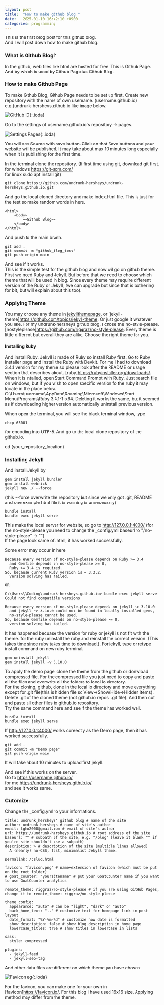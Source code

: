 ```yaml
---
layout: post
title:  "How to make github blog "
date:   2025-01-10 16:42:10 +0900
categories: programming
---
```


This is the first blog post for this github blog.  
And I will post down how to make github blog.  

### What is Github Blog?
In the github, web files like html are hosted for free. This is Github Page. And by which is used by Github Page ius Github Blog. 

### How to make Github Page
To make Github Blog, Github Page needs to be set up first. Create new repository with the name of own username. (username.github.io) e.g.)undrunk-hersheys.github.io like image below.  

![GitHub IO](https://raw.githubusercontent.com/undrunk-hersheys/undrunk-hersheys.github.io/main/_posts/2025-01-10/github_io.png){:.ioda}

Go to the settings of username.github.io's repository -> pages. 

![Settings Pages](https://raw.githubusercontent.com/undrunk-hersheys/undrunk-hersheys.github.io/main/_posts/2025-01-10/settings_pages.png){:.ioda}

You will see Source with save button. Click on that Save buttons and your website will be published. It may take about max 10 minutes long especially when it is publishing for the first time.  

In the terminal clone the repository. (If first time using git, download git first.  
for windows https://git-scm.com/  
for linux sudo apt install git)  

```
git clone https://github.com/undrunk-hersheys/undrunk-hersheys.github.io.git
```

And go the local cloned directory and make index.html file. This is just for the test so make random words in here.  

```
<html>
	<body>
		==Github Blog==
	</body>
</html>
```
And push to the main branh.

```
git add .
git commit -m "github_blog_test"
git push origin main
```

And see if it works.  
This is the simple test for the github blog and now wil go on github theme. First we need Ruby and Jekyll. But before that we need to choose which theme that will be used in blog. Since every theme may require different version of the Ruby or Jekyll, (we can upgrade but since that is bothering for bit, but will explain about this too).  

### Applying Theme
You may choose any theme in [jekyllthemepage](http://jekyllthemes.org/). or [jekyll-theme]https://github.com/topics/jekyll-theme. Or just google it whatever you like. For my undrunk-hersheys github blog, I chose the no-style-please. [nostyleplease]https://github.com/riggraz/no-style-please. Every theme is little different but overall they are alike. Choose the right theme for you.  

#### Installing Ruby
And install Ruby. Jekyll is made of Ruby so install Ruby first. Go to Ruby installer page and install the Ruby with Devkit. For me I had to download 3.4.1 version for my theme so please look after the README or usage section that describes about. [ruby]https://rubyinstaller.org/downloads/. When it is intalled, open Start Command Prompt with Ruby. Just search file on windows, but if you wish to open specific version fo the ruby it may locate in the place below.  C:\Users\username\AppData\Roaming\Microsoft\Windows\Start Menu\Programs\Ruby 3.4.1-1-x64. Deleting it works the same, but it seemed as if downloading higher version automatically uninstall previous version.  

When open the terminal, you will see the black terminal window, type  
```
chcp 65001 
```
for encoding into UTF-8.
And go to the local clone repository of the github.io.

cd (your_repository_location)

### Installing Jekyll
And install Jekyll by 
```
gem install jekyll bundler
gem install webrick
jekyll new ./ --force
```
(this --force overwrite the repository
but since we only got .git, README and one example html file it is warning is unnecessary)  
```
bundle install
bundle exec jekyll serve
```
This make the local server for website, so go to http://127.0.0.1:4000/ (for the no-style-please you need to change the _config.yml baseurl to "/no-style-please" -> "")  
If the page look same of .html, it has worked successfully.

Some error may occur in here  
```
Because every version of no-style-please depends on Ruby >= 3.4
  and Gemfile depends on no-style-please >= 0,
  Ruby >= 3.4 is required.
So, because current Ruby version is = 3.3.2,
  version solving has failed.

OR 

C:\Users\\Coding\undrunk-hersheys.github.io> bundle exec jekyll serve
Could not find compatible versions

Because every version of no-style-please depends on jekyll ~> 3.10.0
  and jekyll ~> 3.10.0 could not be found in locally installed gems,
  no-style-please cannot be used.
So, because Gemfile depends on no-style-please >= 0,
  version solving has failed.

```
It has happened becuase the version for ruby or jekyll is not fit with the theme. 
for the ruby uninstall the ruby and reinstall the correct version. (This takes time since ruby takes time to download.). For jekyll, type or retype install command on new ruby terminal.   
```
gem uninstall jekyll
gem install jekyll -v 3.10.0
```


To apply the demo page, clone the theme from the github or donwload compressed file. For the compressed file you just need to copy and paste all the files and overwrite all the folders to local io directory.  
For the cloning, github, clone in the local io directory and move everything except for .git file(this is hidden file so View->Show/Hide->HIdden items). Delete .git of the cloned theme (not github.io repos' .git file). And then cut and paste all other files to github.io repository.   
Try the same command here and see if the theme has worked well.  
```
bundle install
bundle exec jekyll serve
```
If http://127.0.0.1:4000/ works coreectly as the Demo page, then it has worked successfully.  

```
git add .
git commit -m "Demo page"
git push origin main
```
It will take about 10 minutes to upload first jekyll.

And see if this works on the server.  
Go to https://username.github.io/  
for me https://undrunk-hersheys.github.io/  
and see it works same.  

### Cutomize
Change the _config.yml to your informations.  
```
title: undrunk_hersheys' github blog # name of the site
author: undrunk-hersheys # name of site's author
email: tgho2000@gmail.com # email of site's author
url: https://undrunk-hersheys.github.io # root address of the site
baseurl: "" # subpath of the site, e.g. "/blog" (leave it blank "" if you're site shouldn't use a subpath)
description: > # description of the site (multiple lines allowed)
  A (nearly) no-CSS, fast, minimalist Jekyll theme.

permalink: /:slug.html

favicon: "favicon.png" # name+extension of favicon (which must be put on the root folder)
# goat_counter: "yoursitename" # put your GoatCounter name if you want to use GoatCounter analytics

remote_theme: riggraz/no-style-please # if you are using GitHub Pages, change it to remote_theme: riggraz/no-style-please

theme_config:
  appearance: "auto" # can be "light", "dark" or "auto"
  back_home_text: ".." # customize text for homepage link in post layout
  date_format: "%Y-%m-%d" # customize how date is formatted
  show_description: false # show blog description in home page
  lowercase_titles: true # show titles in lowercase in lists

sass:
  style: compressed

plugins:
  - jekyll-feed
  - jekyll-seo-tag
```
And other data files are different on which theme you have chosen.  

![Favicon eg](https://raw.githubusercontent.com/undrunk-hersheys/undrunk-hersheys.github.io/main/_posts/2025-01-10/favicon_eg.png){:.ioda}

For the favicon, you can make one for your own in [favicon]https://favicon.io/. For this blog i have used 16x16 size. Applying method may differ from the theme. 


